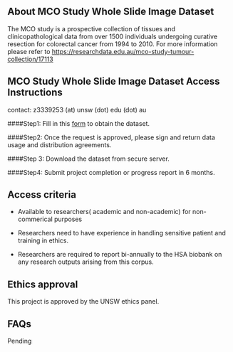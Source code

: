 ## About MCO Study Whole Slide Image Dataset

The MCO study is a prospective collection of tissues and clinicopathological data from over 1500 individuals undergoing curative resection for colorectal cancer from 1994 to 2010. For more information please refer to https://researchdata.edu.au/mco-study-tumour-collection/17113


## MCO Study Whole Slide Image Dataset Access Instructions

contact: z3339253 (at) unsw (dot) edu  (dot) au

####Step1: Fill in this [form](https://forms.office.com/Pages/ResponsePage.aspx?id=pM_2PxXn20i44Qhnufn7o9BeeOC_8jxNuJQ2lgxVdtdUNVdHNFpZVjNRUzVIOTk4QkpHOFAxUDROUS4u) to obtain the dataset. 	

####Step2: Once the request is approved, please sign and return data usage and distribution agreements.

####Step 3: Download the dataset from secure server.

####Step4: Submit project completion or progress report in 6 months. 

## Access criteria

- Available to researchers( academic and non-academic) for non-commerical purposes

- Researchers need to have experience in handling sensitive patient and training in ethics. 

- Researchers are required to report bi-annually to the HSA biobank on any research outputs arising from this corpus. 

## Ethics approval

This project is approved by the UNSW ethics panel. 

## FAQs

Pending
